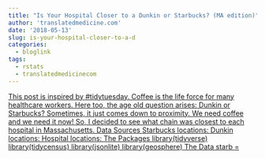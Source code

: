 ```yaml
---
title: "Is Your Hospital Closer to a Dunkin or Starbucks? (MA edition)"
author: 'translatedmedicine.com'
date: '2018-05-13'
slug: is-your-hospital-closer-to-a-d
categories:
  - bloglink
tags:
  - rstats
  - translatedmedicinecom
---
```


[This post is inspired by #tidytuesday. Coffee is the life force for many healthcare workers. Here too, the age old question arises: Dunkin or Starbucks? Sometimes, it just comes down to proximity. We need coffee and we need it now! So, I decided to see what chain was closest to each hospital in Massachusetts. Data Sources Starbucks locations: Dunkin locations: Hospital locations: The Packages library(tidyverse) library(tidycensus) library(jsonlite) library(geosphere) The Data starb =<i class="fas fa-external-link-alt"></i>](https://translatedmedicine.netlify.com/post/is-your-hospital-closer-to-a-dunkin-or-starbucks-ma-edition/)

